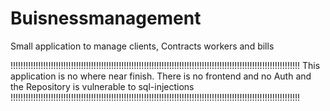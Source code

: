 # Buisnessmanagement
Small application to manage clients, Contracts workers and bills

!!!!!!!!!!!!!!!!!!!!!!!!!!!!!!!!!!!!!!!!!!!!!!!!!!!!!!!!!!!!!!!!!!!!!!!!!!!!!!!!!!!!!!!!!!!!!!!!!!!!!!!!!!!!!!!!!!!
This application is no where near finish. 
There is no frontend and no Auth 
and the Repository is vulnerable to sql-injections
!!!!!!!!!!!!!!!!!!!!!!!!!!!!!!!!!!!!!!!!!!!!!!!!!!!!!!!!!!!!!!!!!!!!!!!!!!!!!!!!!!!!!!!!!!!!!!!!!!!!!!!!!!!!!!!!!!!
